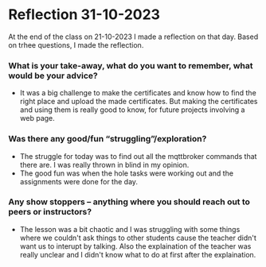 # Reflection 31-10-2023

At the end of the class on 21-10-2023 I made a reflection on that day. Based on trhee questions, I made the reflection.

### What is your take-away, what do you want to remember, what would be your advice?  

- It was a big challenge to make the certificates and know how to find the right place and upload the made certificates. But making the certificates and using them is really good to know, for future projects involving a web page.
        
### Was there any good/fun “struggling”/exploration?  

- The struggle for today was to find out all the mqttbroker commands that there are. I was really thrown in blind in my opinion.
- The good fun was when the hole tasks were working out and the assignments were done for the day.

### Any show stoppers – anything where you should reach out to peers or instructors?

- The lesson was a bit chaotic and I was struggling with some things where we couldn't ask things to other students cause the teacher didn't want us to interupt by talking. Also the explaination of the teacher was really unclear and I didn't know what to do at first after the explaination.
